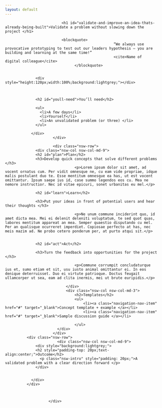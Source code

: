 ```yaml
---
layout: default
---
```

<div class="nsw-grid">
						  <div class="nsw-row nsw-m-bottom-sm">
						    <div class="nsw-col">

                              <h1 id="validate-and-improve-an-idea-thats-already-being-built">Validate a problem without slowing down the project </h1>

                              <blockquote>
                      								  “We always use provocative prototyping to test out our leaders hypothesis – you are building and learning at the same time!”
                      								  <cite>Name of digital colleague</cite>
                      				</blockquote>


                  <div style="height:120px;width:100%;background:lightgrey;"></div>



                  <h2 id="youll-need">You’ll need</h2>

                  <ul>
                    <li>A few days</li>
                    <li>Yourself</li>
                    <li>An unvalidated problem (or three) </li>
                  </ul>

                </div>
						  </div>

						  <div class="nsw-row">
                  <div class="nsw-col nsw-col-md-9">
                  <h2 id="plan">Plan</h2>
                  <h3>Develop quick concepts that solve different problems  </h3>
									<p>Lorem ipsum dolor sit amet, ad vocent ornatus cum. Per vidit omnesque ne, cu eam vide propriae, idque malis postulant duo te. Esse mentitum omnesque ea has, ut est vocent omittantur. Ipsum saepe ius id, case summo legendos eos cu. Mea ne nemore instructior. Nec id vitae epicuri, sonet urbanitas eu mel.</p>

                  <h2 id="learn">Learn</h2>

                  <h3>Put your ideas in front of potential users and hear their thoughts </h3>

									<p>Ne unum commune inciderint quo, id amet dicta mea. Mei ei delenit deleniti voluptatum, te sed quot quas, labores mentitum appareat an mea. Semper quaestio disputando cu mel. Per an qualisque ocurreret imperdiet. Copiosae perfecto at has, nec meis mazim ad. Ne probo cetero ponderum per, at purto atqui sit.</p>


                  <h2 id="act">Act</h2>

                  <h3>Turn the feedback into opportunities for the project </h3>

									<p>Commune corrumpit concludaturque ius et, sumo etiam et sit, usu iusto animal omittantur ei. In eos denique deterruisset. Duo ei virtute patrioque. Doctus feugait ullamcorper ut sea, eam ad clita inermis, mei ut brute euripidis.</p>

							    </div>
							    <div class="nsw-col nsw-col-md-3">
									<h2>Templates</h2>
									<ul>
										<li><a class="navigation-nav-item" href="#" target="_blank">Concept template + example </a></li>
										<li><a class="navigation-nav-item" href="#" target="_blank">Sample discussion guide </a></li>

									</ul>
						    </div>
						  </div>
              <div class="nsw-row">
						    <div class="nsw-col nsw-col-md-9">
                  <div style="background:lightgrey;">
                  <h2 style="padding-top: 20px;text-align:center;">Outcome</h2>
                    <p class="nsw-intro" style="padding: 20px;">A validated problem with a clear direction forward </p>
                  </div>


                </div>
              </div>



						</div>
